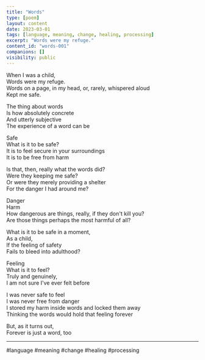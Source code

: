 ```yaml
---
title: "Words"
type: [poem]
layout: content
date: 2023-03-01
tags: [language, meaning, change, healing, processing]
excerpt: "Words were my refuge."
content_id: "words-001"
companions: []
visibility: public
---
```


When I was a child,  
Words were my refuge.  
Words on a page, in my head, or, rarely, whispered aloud  
Kept me safe.  

The thing about words  
Is how absolutely concrete  
And utterly subjective  
The experience of a word can be  

Safe  
What is it to be safe?  
It is to feel secure in your surroundings  
It is to be free from harm  

Is that, then, really what the words did?  
Were they keeping me safe?  
Or were they merely providing a shelter  
For the danger I had around me?  

Danger  
Harm  
How dangerous are things, really, if they don't kill you?  
Are those things perhaps the most harmful of all?  

What is it to be safe in a moment,  
As a child,  
If the feeling of safety  
Fails to bleed into adulthood?  

Feeling  
What is it to feel?  
Truly and genuinely,  
I am not sure I've ever felt before  

I was never safe to feel  
I was never free from danger  
I stored my harm inside words and locked them away  
Thinking the words would hold that feeling forever  

But, as it turns out,  
Forever is just a word, too  

---

#language #meaning #change #healing #processing